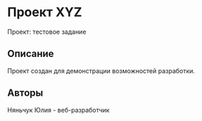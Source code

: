 # Проект XYZ

Проект: тестовое задание

## Описание

Проект создан для демонстрации возможностей разработки.

## Авторы

Няньчук Юлия - веб-разработчик
